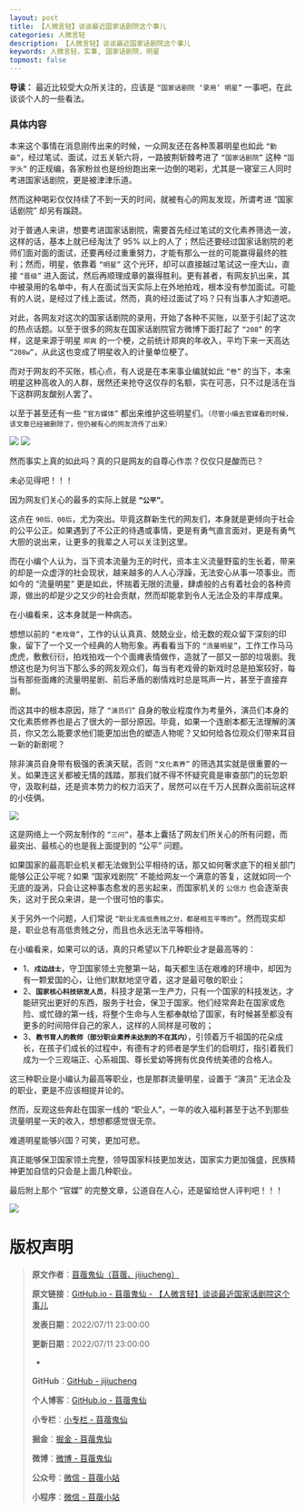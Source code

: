 ```yaml
---
layout: post
title: 【人微言轻】谈谈最近国家话剧院这个事儿
categories: 人微言轻
description: 【人微言轻】谈谈最近国家话剧院这个事儿
keywords: 人微言轻，实事, 国家话剧院，明星
topmost: false
---
```


**导读：**
最近比较受大众所关注的，应该是 `“国家话剧院 ‘录用’ 明星”` 一事吧，在此谈谈个人的一些看法。

### 具体内容

本来这个事情在消息刚传出来的时候，一众网友还在各种羡慕明星也如此 `“勤奋”`，经过笔试、面试，过五关斩六将，一路披荆斩棘考进了 `“国家话剧院”` 这种 `“国字头”` 的正规编，各家粉丝也是纷纷跑出来一边倒的喝彩，尤其是一寝室三人同时考进国家话剧院，更是被津津乐道。

然而这种喝彩仅仅持续了不到一天的时间，就被有心的网友发现，所谓考进 “国家话剧院” 却另有蹊跷。

对于普通人来讲，想要考进国家话剧院，需要首先经过笔试的文化素养筛选一波，这样的话，基本上就已经淘汰了 95% 以上的人了；然后还要经过国家话剧院的老师们面对面的面试，还要再经过重重努力，才能有那么一丝的可能赢得最终的胜利；然而，明星，依靠着 `“明星”` 这个光环，却可以直接越过笔试这一座大山，直接 `“晋级”` 进入面试，然后再顺理成章的赢得胜利。更有甚者，有网友扒出来，其中被录用的名单中，有人在面试当天实际上在外地拍戏，根本没有参加面试。可能有的人说，是经过了线上面试，然而，真的经过面试了吗？只有当事人才知道吧。

对此，各网友对这次的国家话剧院的录用，开始了各种不买账，以至于引起了这次的热点话题。以至于很多的网友在国家话剧院官方微博下面打起了 `“208”` 的字样，这是来源于明星 `郑爽` 的一个梗，之前统计郑爽的年收入，平均下来一天高达 `“208w”`，从此这也变成了明星收入的计量单位梗了。

而对于网友的不买账，核心点，有人说是在本来事业编就如此 `“卷”` 的当下，本来明星这种高收入的人群，居然还来抢夺这仅存的名额，实在可恶，只不过是活在当下这群网友酸别人罢了。

以至于甚至还有一些 `“官方媒体”` 都出来维护这些明星们。`（尽管小编去官媒看的时候，该文章已经被删除了，但仍被有心的网友流传了出来）`

![](/images/TinyWords/2022-07-11-%E8%B0%88%E8%B0%88%E6%9C%80%E8%BF%91%E5%9B%BD%E5%AE%B6%E8%AF%9D%E5%89%A7%E9%99%A2%E8%BF%99%E4%B8%AA%E4%BA%8B%E5%84%BF-01.png)
![](/images/TinyWords/2022-07-11-%E8%B0%88%E8%B0%88%E6%9C%80%E8%BF%91%E5%9B%BD%E5%AE%B6%E8%AF%9D%E5%89%A7%E9%99%A2%E8%BF%99%E4%B8%AA%E4%BA%8B%E5%84%BF-02.png)

然而事实上真的如此吗？真的只是网友的自尊心作祟？仅仅只是酸而已？

未必见得吧！！！

因为网友们关心的最多的实际上就是 **`“公平”`**。

这点在 `90后、00后`，尤为突出。毕竟这群新生代的网友们，本身就是更倾向于社会的公平公正。如果遇到了不公正的待遇或事情，更是有勇气直言面对，更是有勇气大胆的说出来，让更多的我辈之人可以关注到这里。

而在小编个人认为，当下资本流量为王的时代，资本主义流量野蛮的生长着，带来的却是一众虚浮的社会现状，越来越多的人人心浮躁，无法安心从事一项事业。而如今的 “流量明星” 更是如此，怀揣着无限的流量，肆虐般的占有着社会的各种资源，做出的却是少之又少的社会贡献，然而却能拿到令人无法企及的丰厚成果。

在小编看来，这本身就是一种病态。

想想以前的 `“老戏骨”`，工作的认认真真、兢兢业业，给无数的观众留下深刻的印象，留下了一个又一个经典的人物形象。再看看当下的 `“流量明星”`，工作工作马马虎虎，敷敷衍衍，拍戏拍戏一个个面瘫表情做作，造就了一部又一部的垃圾剧。我想这也是为何当下那么多的网友观众们，每当有老戏骨的新戏时总是拍案较好，每当有那些面瘫的流量明星剧、前后矛盾的剧情戏时总是骂声一片，甚至于直接弃剧。

而这其中的根本原因，除了 `“演员们”` 自身的敬业程度作为考量外，演员们本身的文化素质修养也是占了很大的一部分原因。毕竟，如果一个连剧本都无法理解的演员，你又怎么能要求他们能更加出色的塑造人物呢？又如何给各位观众们带来耳目一新的新剧呢？

除非演员自身带有极强的表演天赋，否则 `“文化素养”` 的筛选其实就是很重要的一关。如果连这关都被无情的践踏，那我们就不得不怀疑究竟是审查部门的玩忽职守，汲取利益，还是资本势力的权力滔天了，居然可以在千万人民群众面前玩这样的小伎俩。

![](/images/TinyWords/2022-07-11-%E8%B0%88%E8%B0%88%E6%9C%80%E8%BF%91%E5%9B%BD%E5%AE%B6%E8%AF%9D%E5%89%A7%E9%99%A2%E8%BF%99%E4%B8%AA%E4%BA%8B%E5%84%BF-04.png)

这是网络上一个网友制作的 `“三问”`，基本上囊括了网友们所关心的所有问题，而最突出、最核心的也是我上面提到的 “公平” 问题。

如果国家的最高职业机关都无法做到公平相待的话，那又如何奢求底下的相关部门能够公正公平呢？如果 “国家戏剧院” 不能给网友一个满意的答复，这就如同一个无底的漩涡，只会让这种事态愈发的恶劣起来，而国家机关的 `公信力` 也会逐渐丧失，这对于民众来讲，是一个很可怕的事实。

关于另外一个问题，人们常说 `“职业无高低贵贱之分，都是相互平等的”`。然而现实却是，职业总有高低贵贱之分，而且也永远无法平等相待。

在小编看来，如果可以的话，真的只希望以下几种职业才是最高等的：

- 1、**`戍边战士`**，守卫国家领土完整第一站，每天都生活在艰难的环境中，却因为有一颗爱国的心，让他们默默地坚守着，这才是最可敬的职业；
- 2、**`国家核心科技研发人员`**，科技才是第一生产力，只有一个国家的科技发达，才能研究出更好的东西，服务于社会，保卫于国家。他们经常奔赴在国家或危险、或忙碌的第一线，将整个生命与人生都奉献给了国家，有时候甚至都没有更多的时间陪伴自己的家人，这样的人同样是可敬的；
- 3、**`教书育人的教师（部分职业素养未达到的不在其内）`**，引领着万千祖国的花朵成长，在孩子们成长的过程中，有德有才的师者是学生们的启明灯，指引着我们成为一个三观端正、心系祖国、尊长爱幼等拥有优良传统美德的合格人。

这三种职业是小编认为最高等职业，也是那群流量明星，设置于 “演员” 无法企及的职业，更是不应该相提并论的。

然而，反观这些奔赴在国家一线的 “职业人”，一年的收入福利甚至于达不到那些流量明星一天的收入，想想都感觉很无奈。

难道明星能够兴国？可笑，更加可悲。

真正能够保卫国家领土完整，领导国家科技更加发达，国家实力更加强盛，民族精神更加自信的只会是上面几种职业。

最后附上那个 “官媒” 的完整文章，公道自在人心，还是留给世人评判吧！！！

![](/images/TinyWords/2022-07-11-%E8%B0%88%E8%B0%88%E6%9C%80%E8%BF%91%E5%9B%BD%E5%AE%B6%E8%AF%9D%E5%89%A7%E9%99%A2%E8%BF%99%E4%B8%AA%E4%BA%8B%E5%84%BF-03.png)

# 版权声明

> **原文作者**：[苜蓿鬼仙（苜蓿、jijiucheng）](https://jijiucheng.github.io/)
> 
> **原文链接**：[GitHub.io - 苜蓿鬼仙 - 【人微言轻】谈谈最近国家话剧院这个事儿](https://jijiucheng.github.io/2022/07/11/谈谈最近国家话剧院这个事儿/)
> 
> **发表日期**：2022/07/11 23:00:00
> 
> **更新日期**：2022/07/11 23:00:00
> 
> -
> 
> **GitHub**：[GitHub - jijiucheng](https://github.com/jijiucheng)
> 
> **个人博客**：[GitHub.io - 苜蓿鬼仙](https://jijiucheng.github.io)
> 
> **小专栏**：[小专栏 - 苜蓿鬼仙](https://xiaozhuanlan.com/u/6667468960)
> 
> **掘金**：[掘金 - 苜蓿鬼仙](https://juejin.im/user/5a31e95c51882533d023137d)
> 
> **微博**：[微博 - 苜蓿鬼仙](https://weibo.com/u/1585459545)
> 
> **公众号**：[微信 - 苜蓿小站](#)
> 
> **小程序**：[微信 - 苜蓿小站](#)